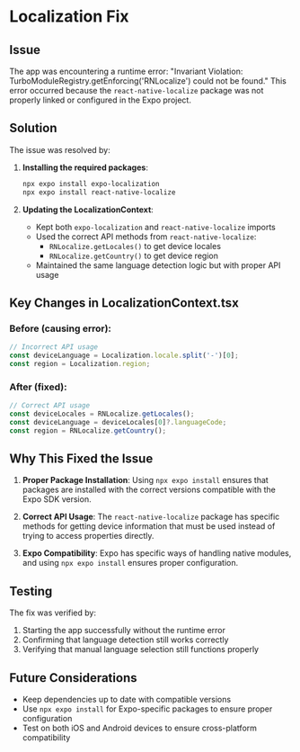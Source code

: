 # Localization Fix

## Issue
The app was encountering a runtime error: "Invariant Violation: TurboModuleRegistry.getEnforcing('RNLocalize') could not be found." This error occurred because the `react-native-localize` package was not properly linked or configured in the Expo project.

## Solution
The issue was resolved by:

1. **Installing the required packages**:
   ```bash
   npx expo install expo-localization
   npx expo install react-native-localize
   ```

2. **Updating the LocalizationContext**:
   - Kept both `expo-localization` and `react-native-localize` imports
   - Used the correct API methods from `react-native-localize`:
     - `RNLocalize.getLocales()` to get device locales
     - `RNLocalize.getCountry()` to get device region
   - Maintained the same language detection logic but with proper API usage

## Key Changes in LocalizationContext.tsx

### Before (causing error):
```typescript
// Incorrect API usage
const deviceLanguage = Localization.locale.split('-')[0];
const region = Localization.region;
```

### After (fixed):
```typescript
// Correct API usage
const deviceLocales = RNLocalize.getLocales();
const deviceLanguage = deviceLocales[0]?.languageCode;
const region = RNLocalize.getCountry();
```

## Why This Fixed the Issue

1. **Proper Package Installation**: Using `npx expo install` ensures that packages are installed with the correct versions compatible with the Expo SDK version.

2. **Correct API Usage**: The `react-native-localize` package has specific methods for getting device information that must be used instead of trying to access properties directly.

3. **Expo Compatibility**: Expo has specific ways of handling native modules, and using `npx expo install` ensures proper configuration.

## Testing
The fix was verified by:
1. Starting the app successfully without the runtime error
2. Confirming that language detection still works correctly
3. Verifying that manual language selection still functions properly

## Future Considerations
- Keep dependencies up to date with compatible versions
- Use `npx expo install` for Expo-specific packages to ensure proper configuration
- Test on both iOS and Android devices to ensure cross-platform compatibility